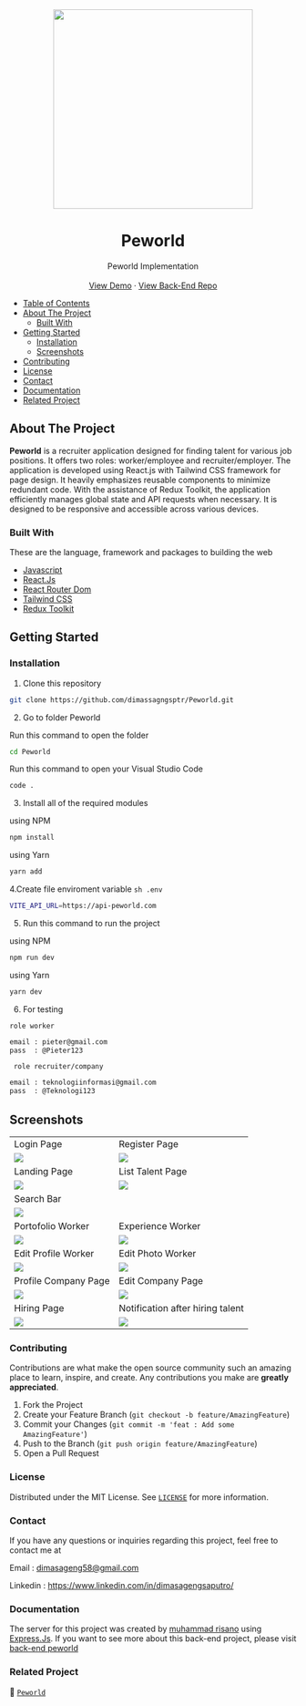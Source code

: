 <div align="center">
  <a href="https://github.com/dimassagngsptr/Peworld">
      <img src="./src/assets/images/landing-page/main-logo.png" width="350"/>
  </a>

  <h1 align="center">Peworld</h1>

  <p align="center">
    Peworld Implementation
    <br />
    <br />
   <a href="https://dimas-peworld.vercel.app/" target="_blank">View Demo</a>
    ·
    <a href="https://github.com/dimassagngsptr/fwm17-be-peword.git" target="_blank">View Back-End Repo</a>
  </p>
</div>

- [Table of Contents](#table-of-contents)
- [About The Project](#about-the-project)
  - [Built With](#built-with)
- [Getting Started](#getting-started)
  - [Installation](#installation)
  - [Screenshots](#screenshots)
- [Contributing](#contributing)
- [License](#license)
- [Contact](#contact)
- [Documentation](#documentation)
- [Related Project](#related-project)

## About The Project

**Peworld** is a recruiter application designed for finding talent for various job positions. It offers two roles: worker/employee and recruiter/employer. The application is developed using React.js with Tailwind CSS framework for page design. It heavily emphasizes reusable components to minimize redundant code. With the assistance of Redux Toolkit, the application efficiently manages global state and API requests when necessary. It is designed to be responsive and accessible across various devices.

### Built With

These are the language, framework and packages to building the web

- [Javascript](https://nodejs.org/en)
- [React.Js](https://react.dev/)
- [React Router Dom](https://reactrouter.com/en/main)
- [Tailwind CSS](https://tailwindcss.com/)
- [Redux Toolkit](https://redux-toolkit.js.org/)

## Getting Started

### Installation

1. Clone this repository

```sh
git clone https://github.com/dimassagngsptr/Peworld.git
```

2. Go to folder Peworld

Run this command to open the folder

```sh
cd Peworld
```

Run this command to open your Visual Studio Code

```sh
code .
```

3. Install all of the required modules

using NPM

```sh
npm install
```

using Yarn

```sh
yarn add
```

4.Create file enviroment variable `sh .env `

```sh
VITE_API_URL=https://api-peworld.com
```

5. Run this command to run the project

using NPM

```sh
npm run dev
```

using Yarn

```sh
yarn dev
```

6. For testing

`role worker`

```sh
email : pieter@gmail.com
pass  : @Pieter123
```

` role recruiter/company`

```sh
email : teknologiinformasi@gmail.com
pass  : @Teknologi123
```

## Screenshots

<table>
  <tr>
    <td>Login Page</td>
    <td>Register Page</td>
  </tr>
  <tr>
    <td><img src="./public/screenshoot/login-page.png"/></td>
    <td><img src="./public/screenshoot/register-page.png"/></td>
  </tr>
  <tr>
    <td>Landing Page</td>
    <td>List Talent Page</td>
  </tr>
  <tr>
    <td><img src="./public/screenshoot/landing-page.png"
 /></td>
    <td><img src="./public/screenshoot/home-page.png" /></td>
  </tr>
  <tr>
    <td>Search Bar</td>
  </tr>
  <tr>
    <td><img src="./public/screenshoot/search-page.png" /></td>
  </tr>
  <tr>
    <td>Portofolio Worker</td>
    <td>Experience Worker</td>
  </tr>
  <tr>
    <td><img src="./public/screenshoot/profile-worker.png" /></td>
    <td><img src="./public/screenshoot/worker-experience.png" /></td>
  </tr>
  <tr>
    <td>Edit Profile Worker</td>
    <td>Edit Photo Worker</td>
  </tr>
  <tr>
    <td><img src="./public/screenshoot/edit-profile-worker.png" /></td>
    <td><img src="./public/screenshoot/update-photo-worker.png" /></td>
  </tr>
  <tr>
    <td>Profile Company Page</td>
    <td>Edit Company Page</td>
  </tr>
  <tr>
    <td><img src="./public/screenshoot/profile-recruiter.png" /></td>
    <td><img src="./public/screenshoot/update-profile-recruiter.png" /></td>
  </tr>
  <tr>
    <td>Hiring Page</td>
    <td>Notification after hiring talent</td>
  </tr>
  <tr>
    <td><img src="./public/screenshoot/hire-page.png" /></td>
    <td><img src="./public/screenshoot/notification.png" /></td>
  </tr> 
</table>

### Contributing

Contributions are what make the open source community such an amazing place to learn, inspire, and create. Any contributions you make are **greatly appreciated**.

1. Fork the Project
2. Create your Feature Branch (`git checkout -b feature/AmazingFeature`)
3. Commit your Changes (`git commit -m 'feat : Add some AmazingFeature'`)
4. Push to the Branch (`git push origin feature/AmazingFeature`)
5. Open a Pull Request

### License

Distributed under the MIT License. See [`LICENSE`](https://github.com/dimassagngsptr/Peworld/edit/development/LICENSE) for more information.

### Contact

If you have any questions or inquiries regarding this project, feel free to contact me at

Email : dimasageng58@gmail.com

Linkedin : https://www.linkedin.com/in/dimasagengsaputro/

### Documentation

The server for this project was created by [muhammad risano](https://github.com/muhammadrisano) using [Express.Js](https://expressjs.com/). If you want to see more about this back-end project, please visit [back-end peworld](https://github.com/dimassagngsptr/fwm17-be-peword.git)

### Related Project

:rocket: [`Peworld`](https://github.com/dimassagngsptr/Peworld)
